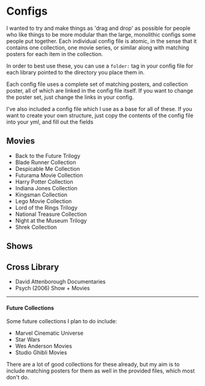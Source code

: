 # Configs
I wanted to try and make things as 'drag and drop' as possible for people who like things to be more modular than the large, monolithic configs some people put together. Each individual config file is atomic, in the sense that it contains one collection, one movie series, or similar along with matching posters for each item in the collection.

In order to best use these, you can use a `folder:` tag in your config file for each library pointed to the directory you place them in.

Each config file uses a complete set of matching posters, and collection poster, all of which are linked in the config file itself. If you want to change the poster set, just change the links in your config.

I've also included a config file which I use as a base for all of these. If you want to create your own structure, just copy the contents of the config file into your yml, and fill out the fields

## Movies
- Back to the Future Trilogy
- Blade Runner Collection
- Despicable Me Collection
- Futurama Movie Collection
- Harry Potter Collection
- Indiana Jones Collection
- Kingsman Collection
- Lego Movie Collection
- Lord of the Rings Trilogy
- National Treasure Collection
- Night at the Museum Trilogy
- Shrek Collection
  
## Shows

## Cross Library
- David Attenborough Documentaries
- Psych (2006) Show + Movies
--------
#### Future Collections
Some future collections I plan to do include:
- Marvel Cinematic Universe
- Star Wars
- Wes Anderson Movies
- Studio Ghibli Movies

There are a lot of good collections for these already, but my aim is to include matching posters for them as well in the provided files, which most don't do.
